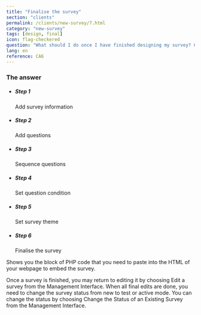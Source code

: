 ```yaml
---
title: "Finalise the survey"
section: "clients"
permalink: /clients/new-survey/7.html
category: "new-survey"
tags: [design, final]
icon: flag-checkered
question: "What should I do once I have finished designing my survey? Can I start the next step of data collection right away?"
lang: en
reference: CA6
---
```


### The answer

<ul class="progress-tracker progress-tracker--text progress-tracker--center">
  <li class="progress-step is-completed">
    <span class="progress-marker"></span>
    <span class="progress-text">
      <h5 class="progress-title">Step 1</h5>
      Add survey information
    </span>
  </li>
  <li class="progress-step is-completed">
    <span class="progress-marker"></span>
    <span class="progress-text">
      <h5 class="progress-title">Step 2</h5>
      Add questions
    </span>
  </li>
  <li class="progress-step is-completed">
    <span class="progress-marker"></span>
    <span class="progress-text">
      <h5 class="progress-title">Step 3</h5>
      Sequence questions
    </span>
  </li>
  <li class="progress-step is-completed">
    <span class="progress-marker"></span>
    <span class="progress-text">
      <h5 class="progress-title">Step 4</h5>
      Set question condition
    </span>
  </li>
  <li class="progress-step is-completed">
    <span class="progress-marker"></span>
    <span class="progress-text">
      <h5 class="progress-title">Step 5</h5>
      Set survey theme
    </span>
  </li>
  <li class="progress-step is-active">
    <span class="progress-marker"></span>
    <span class="progress-text">
      <h5 class="progress-title">Step 6</h5>
      Finalise the survey
    </span>
  </li>
</ul>

Shows you the block of PHP code that you need to paste into the HTML of your webpage to embed the survey.

Once a survey is finished, you may return to editing it by choosing Edit a survey from the Management Interface. When all final edits are done, you need to change the survey status from new to test or active mode. You can change the status by choosing Change the Status of an Existing Survey from the Management Interface.
